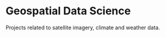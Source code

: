 Geospatial Data Science
=======================

Projects related to satellite imagery, climate and weather data.
